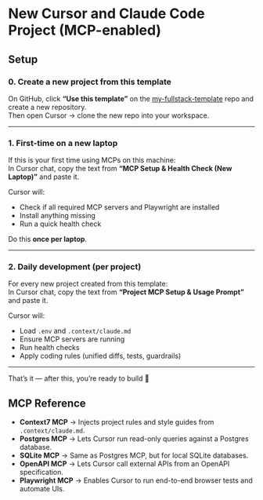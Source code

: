 # New Cursor and Claude Code Project (MCP-enabled)

## Setup

### 0. Create a new project from this template
On GitHub, click **“Use this template”** on the [my-fullstack-template](../) repo and create a new repository.  
Then open Cursor → clone the new repo into your workspace.  

---

### 1. First-time on a new laptop
If this is your first time using MCPs on this machine:  
In Cursor chat, copy the text from **“MCP Setup & Health Check (New Laptop)”** and paste it.  

Cursor will:  
- Check if all required MCP servers and Playwright are installed  
- Install anything missing  
- Run a quick health check  

Do this **once per laptop**.

---

### 2. Daily development (per project)
For every new project created from this template:  
In Cursor chat, copy the text from **“Project MCP Setup & Usage Prompt”** and paste it.  

Cursor will:  
- Load `.env` and `.context/claude.md`  
- Ensure MCP servers are running  
- Run health checks  
- Apply coding rules (unified diffs, tests, guardrails)  

---

That’s it — after this, you’re ready to build 🚀

## MCP Reference

- **Context7 MCP** → Injects project rules and style guides from `.context/claude.md`.  
- **Postgres MCP** → Lets Cursor run read-only queries against a Postgres database.  
- **SQLite MCP** → Same as Postgres MCP, but for local SQLite databases.  
- **OpenAPI MCP** → Lets Cursor call external APIs from an OpenAPI specification.  
- **Playwright MCP** → Enables Cursor to run end-to-end browser tests and automate UIs. 
